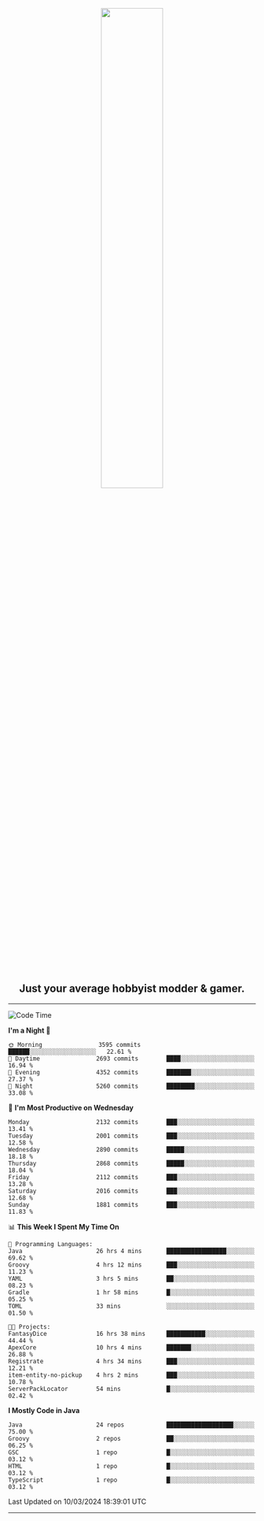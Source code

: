 <div align="center">
  <a href="https://apexmodder.xyz/"><img width="50%" height="50%" src="https://i.imgur.com/pc4HkGz.png"></a>
</div>
<h2 align="center">Just your average hobbyist modder & gamer.</h2>

---

<!--START_SECTION:waka-->
![Code Time](http://img.shields.io/badge/Code%20Time-868%20hrs-blue)

**I'm a Night 🦉** 

```text
🌞 Morning                3595 commits        ██████░░░░░░░░░░░░░░░░░░░   22.61 % 
🌆 Daytime                2693 commits        ████░░░░░░░░░░░░░░░░░░░░░   16.94 % 
🌃 Evening                4352 commits        ███████░░░░░░░░░░░░░░░░░░   27.37 % 
🌙 Night                  5260 commits        ████████░░░░░░░░░░░░░░░░░   33.08 % 
```
📅 **I'm Most Productive on Wednesday** 

```text
Monday                   2132 commits        ███░░░░░░░░░░░░░░░░░░░░░░   13.41 % 
Tuesday                  2001 commits        ███░░░░░░░░░░░░░░░░░░░░░░   12.58 % 
Wednesday                2890 commits        █████░░░░░░░░░░░░░░░░░░░░   18.18 % 
Thursday                 2868 commits        █████░░░░░░░░░░░░░░░░░░░░   18.04 % 
Friday                   2112 commits        ███░░░░░░░░░░░░░░░░░░░░░░   13.28 % 
Saturday                 2016 commits        ███░░░░░░░░░░░░░░░░░░░░░░   12.68 % 
Sunday                   1881 commits        ███░░░░░░░░░░░░░░░░░░░░░░   11.83 % 
```


📊 **This Week I Spent My Time On** 

```text
💬 Programming Languages: 
Java                     26 hrs 4 mins       █████████████████░░░░░░░░   69.62 % 
Groovy                   4 hrs 12 mins       ███░░░░░░░░░░░░░░░░░░░░░░   11.23 % 
YAML                     3 hrs 5 mins        ██░░░░░░░░░░░░░░░░░░░░░░░   08.23 % 
Gradle                   1 hr 58 mins        █░░░░░░░░░░░░░░░░░░░░░░░░   05.25 % 
TOML                     33 mins             ░░░░░░░░░░░░░░░░░░░░░░░░░   01.50 % 

🐱‍💻 Projects: 
FantasyDice              16 hrs 38 mins      ███████████░░░░░░░░░░░░░░   44.44 % 
ApexCore                 10 hrs 4 mins       ███████░░░░░░░░░░░░░░░░░░   26.88 % 
Registrate               4 hrs 34 mins       ███░░░░░░░░░░░░░░░░░░░░░░   12.21 % 
item-entity-no-pickup    4 hrs 2 mins        ███░░░░░░░░░░░░░░░░░░░░░░   10.78 % 
ServerPackLocator        54 mins             █░░░░░░░░░░░░░░░░░░░░░░░░   02.42 % 
```

**I Mostly Code in Java** 

```text
Java                     24 repos            ███████████████████░░░░░░   75.00 % 
Groovy                   2 repos             ██░░░░░░░░░░░░░░░░░░░░░░░   06.25 % 
GSC                      1 repo              █░░░░░░░░░░░░░░░░░░░░░░░░   03.12 % 
HTML                     1 repo              █░░░░░░░░░░░░░░░░░░░░░░░░   03.12 % 
TypeScript               1 repo              █░░░░░░░░░░░░░░░░░░░░░░░░   03.12 % 
```




 Last Updated on 10/03/2024 18:39:01 UTC
<!--END_SECTION:waka-->

---
